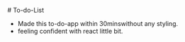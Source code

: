 
#   T o - d o - L i s t 

- Made this to-do-app within 30minswithout any styling.
- feeling confident with react little bit.
 
 
